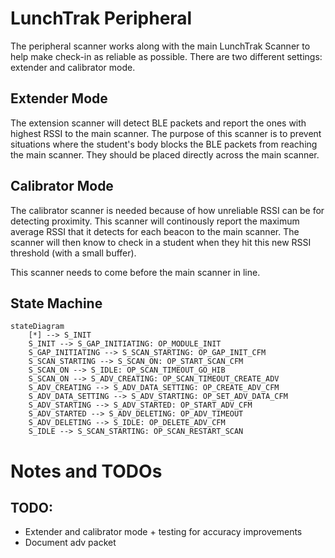 # LunchTrak Peripheral

The peripheral scanner works along with the main LunchTrak Scanner to help make check-in as reliable as possible. There are two different settings: extender and calibrator mode.

## Extender Mode

The extension scanner will detect BLE packets and report the ones with highest RSSI to the main scanner. The purpose of this scanner is to prevent situations where the student's body blocks the BLE packets from reaching the main scanner. They should be placed directly across the main scanner.

## Calibrator Mode

The calibrator scanner is needed because of how unreliable RSSI can be for detecting proximity. This scanner will continously report the maximum average RSSI that it detects for each beacon to the main scanner. The scanner will then know to check in a student when they hit this new RSSI threshold (with a small buffer).

This scanner needs to come before the main scanner in line.

## State Machine

```mermaid
stateDiagram
    [*] --> S_INIT
    S_INIT --> S_GAP_INITIATING: OP_MODULE_INIT
    S_GAP_INITIATING --> S_SCAN_STARTING: OP_GAP_INIT_CFM
    S_SCAN_STARTING --> S_SCAN_ON: OP_START_SCAN_CFM
    S_SCAN_ON --> S_IDLE: OP_SCAN_TIMEOUT_GO_HIB
    S_SCAN_ON --> S_ADV_CREATING: OP_SCAN_TIMEOUT_CREATE_ADV
    S_ADV_CREATING --> S_ADV_DATA_SETTING: OP_CREATE_ADV_CFM
    S_ADV_DATA_SETTING --> S_ADV_STARTING: OP_SET_ADV_DATA_CFM
    S_ADV_STARTING --> S_ADV_STARTED: OP_START_ADV_CFM
    S_ADV_STARTED --> S_ADV_DELETING: OP_ADV_TIMEOUT
    S_ADV_DELETING --> S_IDLE: OP_DELETE_ADV_CFM
    S_IDLE --> S_SCAN_STARTING: OP_SCAN_RESTART_SCAN
```

# Notes and TODOs

## TODO:

- Extender and calibrator mode + testing for accuracy improvements
- Document adv packet 
